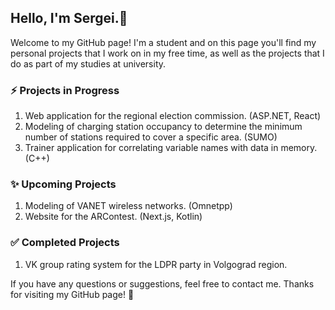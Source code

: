 ## Hello, I'm Sergei.👋


Welcome to my GitHub page! I'm a student and on this page you'll find my personal projects that I work on in my free time, as well as the projects that I do as part of my studies at university. 

### ⚡ Projects in Progress
1. Web application for the regional election commission. (ASP.NET, React)
2. Modeling of charging station occupancy to determine the minimum number of stations required to cover a specific area. (SUMO)
3. Trainer application for correlating variable names with data in memory. (C++)
### ✨ Upcoming Projects
1. Modeling of VANET wireless networks. (Omnetpp)
2. Website for the ARContest. (Next.js, Kotlin)
### ✅ Completed Projects
1. VK group rating system for the LDPR party in Volgograd region.

If you have any questions or suggestions, feel free to contact me. Thanks for visiting my GitHub page! 💚
